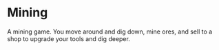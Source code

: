 # Mining
A mining game. You move around and dig down, mine ores, and sell to a shop to upgrade your tools and dig deeper.
